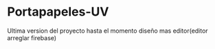 # Portapapeles-UV
Ultima version del proyecto hasta el momento diseño mas editor(editor arreglar firebase)
